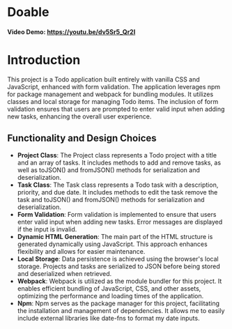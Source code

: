 # Doable
#### Video Demo: https://youtu.be/dv5Sr5_Qr2I

# Introduction
This project is a Todo application built entirely with vanilla CSS and JavaScript, enhanced with form validation. The application leverages npm for package management and webpack for bundling modules. It utilizes classes and local storage for managing Todo items. The inclusion of form validation ensures that users are prompted to enter valid input when adding new tasks, enhancing the overall user experience.

## Functionality and Design Choices
- **Project Class**: The Project class represents a Todo project with a title and an array of tasks. It includes methods to add and remove tasks, as well as toJSON() and fromJSON() methods for serialization and deserialization.
- **Task Class**: The Task class represents a Todo task with a description, priority, and due date. It includes methods to edit the task remove the task and toJSON() and fromJSON() methods for serialization and deserialization.
- **Form Validation**: Form validation is implemented to ensure that users enter valid input when adding new tasks. Error messages are displayed if the input is invalid.
- **Dynamic HTML Generation**: The main part of the HTML structure is generated dynamically using JavaScript. This approach enhances flexibility and allows for easier maintenance.
- **Local Storage**: Data persistence is achieved using the browser's local storage. Projects and tasks are serialized to JSON before being stored and deserialized when retrieved.
- **Webpack**: Webpack is utilized as the module bundler for this project. It enables efficient bundling of JavaScript, CSS, and other assets, optimizing the performance and loading times of the application.
- **Npm**: Npm serves as the package manager for this project, facilitating the installation and management of dependencies. It allows me to easily include external libraries like date-fns to format my date inputs.




